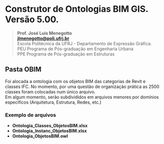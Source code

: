 # Construtor de Ontologias BIM GIS. Versão 5.00.
>**Prof. José Luis Menegotto**<br>
>**jlmenegotto@poli.ufrj.br**<br>
>Escola Politécnica da UFRJ - Departamento de Expressão Gráfica.<br>
>PEU Programa de Pós-graduação em Engenharia Urbana<br>
>PPE Programa de Pós-graduação em Estruturas<br>

## Pasta OBIM 

Foi alocada a ontologia com os objetos BIM das categorias de Revit e classes IFC.
No momento, por uma questão de organização prática as 2500 classes foram colocadas num único arquivo.  
Em algum momento, serão subdivididos em arquivos menores por domínios específicos (Arquitetura, Estrutura, Redes, etc.)

### Exemplo de arquivos

  * **Ontologia_Classes_ObjetosBIM.xlsx**
  * **Ontologia_Instanc_ObjetosBIM.xlsx**
  * **Ontologia_ObjetosBIM.owl**
